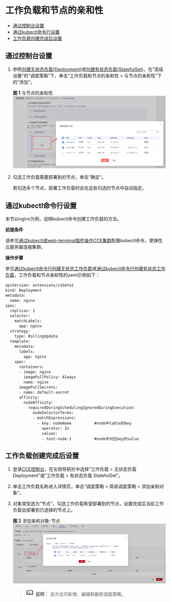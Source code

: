 # 工作负载和节点的亲和性<a name="cce_01_0225"></a>

-   [通过控制台设置](#section186032460457)
-   [通过kubectl命令行设置](#section711574271117)
-   [工作负载创建完成后设置](#section15605646144516)

## 通过控制台设置<a name="section186032460457"></a>

1.  参照[创建无状态负载\(Deployment\)](创建无状态负载(Deployment).md)或[创建有状态负载\(StatefulSet\)](创建有状态负载(StatefulSet).md)，在“高级设置“的“调度策略“下，单击“工作负载和节点的亲和性 \> 与节点的亲和性”下的“添加“。

    **图 1**  与节点的亲和性<a name="fig129151428164815"></a>  
    ![](figures/与节点的亲和性.png "与节点的亲和性")

2.  勾选工作负载需要部署到的节点，单击“确定“。

    若勾选多个节点，部署工作负载时会在这些勾选的节点中自动指定。


## 通过kubectl命令行设置<a name="section711574271117"></a>

本节以nginx为例，说明kubectl命令创建工作负载的方法。

**前提条件**

请参见[通过kubectl或web-terminal插件操作CCE集群](通过kubectl或web-terminal插件操作CCE集群.md)配置kubectl命令，使弹性云服务器连接集群。

**操作步骤**

参见[通过kubectl命令行创建无状态工作负载](创建无状态负载(Deployment).md#section155246177178)或[通过kubectl命令行创建有状态工作负载](创建有状态负载(StatefulSet).md#section113441881214)，工作负载和节点亲和性的yaml示例如下：

```
apiVersion: extensions/v1beta1
kind: Deployment
metadata:
  name: nginx
spec:
  replicas: 1
  selector:
    matchLabels:
      app: nginx
  strategy:
    type: RollingUpdate
  template:
    metadata:
      labels:
        app: nginx
    spec:
      containers:
      - image: nginx 
        imagePullPolicy: Always
        name: nginx
      imagePullSecrets:
      - name: default-secret
      affinity:
        nodeAffinity:
          requiredDuringSchedulingIgnoredDuringExecution:
            nodeSelectorTerms:
            - matchExpressions:
              - key: nodeName          #node中lable的key
                operator: In
                values:
                - test-node-1          #node中对应key的value
```

## 工作负载创建完成后设置<a name="section15605646144516"></a>

1.  登录[CCE控制台](https://console.huaweicloud.com/cce2.0/?utm_source=helpcenter)，在左侧导航栏中选择“工作负载 \> 无状态负载 Deployment”或“工作负载 \> 有状态负载 StatefulSet”。
2.  单击工作负载名称进入详情页，单击“调度策略 \> 简易调度策略 \> 添加亲和对象”。
3.  对象类型选为“节点”，勾选工作负载希望部署到的节点，设置完成后当前工作负载会部署到已选择的节点上。

    **图 2**  添加亲和对象-节点<a name="fig1866217507"></a>  
    ![](figures/添加亲和对象-节点.png "添加亲和对象-节点")

    >![](public_sys-resources/icon-note.gif) **说明：** 
    >该方法可新增、编辑和删除调度策略。


